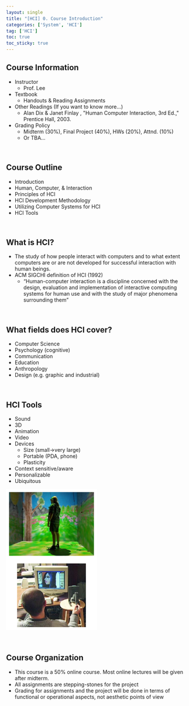 ```yaml
---
layout: single
title: "[HCI] 0. Course Introduction"
categories: ['System', 'HCI']
tag: ['HCI']
toc: true
toc_sticky: true
---
```


## Course Information

- Instructor 
  - Prof. Lee 
- Textbook 
  - Handouts & Reading Assignments 
- Other Readings (If you want to know more…) 
  - Alan Dix & Janet Finlay , "Human Computer Interaction, 3rd Ed.," Prentice Hall, 2003. 
- Grading Policy 
  - Midterm (30%), Final Project (40%), HWs (20%), Attnd. (10%) 
  - Or TBA…



<br>

## Course Outline

- Introduction 
- Human, Computer, & Interaction 
- Principles of HCI 
- HCI Development Methodology 
- Utilizing Computer Systems for HCI 
- HCI Tools



<br>

## What is HCI?

- The study of how people interact with computers and to what extent computers are or are not developed for successful interaction with human beings. 
- ACM SIGCHI definition of HCI (1992) 
  - “Human-computer interaction is a discipline concerned with the design, evaluation and implementation of interactive computing systems for human use and with the study of major phenomena surrounding them”



<br>

## What fields does HCI cover?

- Computer Science 
- Psychology (cognitive) 
- Communication 
- Education 
- Anthropology 
- Design (e.g. graphic and industrial)



<br>

## HCI Tools

- Sound 
- 3D 
- Animation 
- Video 
- Devices 
  - Size (small->very large) 
  - Portable (PDA, phone) 
  - Plasticity 
- Context sensitive/aware 
- Personalizable 
- Ubiquitous

![image-20220909213217701](https://raw.githubusercontent.com/speardragon/save-image-repo/main/img/image-20220909213217701.png)

<br>

## Course Organization

- This course is a 50% online course. Most online lectures will be given after midterm. 
- All assignments are stepping-stones for the project 
- Grading for assignments and the project will be done in terms of functional or operational aspects, not aesthetic points of view
